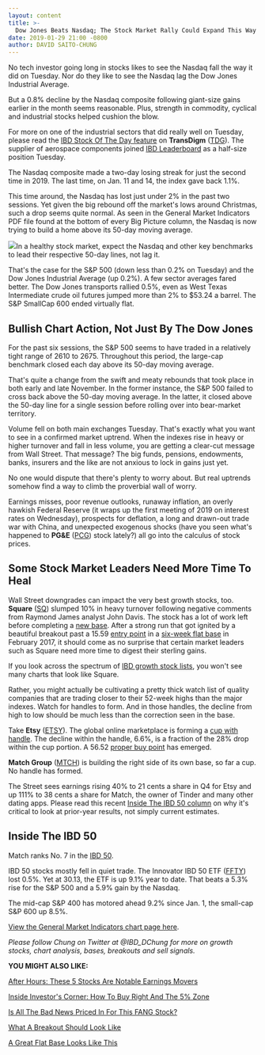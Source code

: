 ```yaml
---
layout: content
title: >-
  Dow Jones Beats Nasdaq; The Stock Market Rally Could Expand This Way
date: 2019-01-29 21:00 -0800
author: DAVID SAITO-CHUNG
---
```






No tech investor going long in stocks likes to see the Nasdaq fall the way it did on Tuesday. Nor do they like to see the Nasdaq lag the Dow Jones Industrial Average.




But a 0.8% decline by the Nasdaq composite following giant-size gains earlier in the month seems reasonable. Plus, strength in commodity, cyclical and industrial stocks helped cushion the blow.


For more on one of the industrial sectors that did really well on Tuesday, please read the [IBD Stock Of The Day feature](https://www.investors.com/research/ibd-stock-of-the-day/transdigm-stock-buy-boeing-supplier-sales-growth/) on **TransDigm** ([TDG](https://research.investors.com/quote.aspx?symbol=TDG)). The supplier of aerospace components joined [IBD Leaderboard](https://leaderboard.investors.com/#/leaders/leadersnearabuypoint) as a half-size position Tuesday.


The Nasdaq composite made a two-day losing streak for just the second time in 2019. The last time, on Jan. 11 and 14, the index gave back 1.1%.


This time around, the Nasdaq has lost just under 2% in the past two sessions. Yet given the big rebound off the market's lows around Christmas, such a drop seems quite normal. As seen in the General Market Indicators PDF file found at the bottom of every Big Picture column, the Nasdaq is now trying to build a home above its 50-day moving average.


![](https://www.investors.com/wp-content/uploads/2019/01/MP012919-736x1024.jpg)In a healthy stock market, expect the Nasdaq and other key benchmarks to lead their respective 50-day lines, not lag it.


That's the case for the S&P 500 (down less than 0.2% on Tuesday) and the Dow Jones Industrial Average (up 0.2%). A few sector averages fared better. The Dow Jones transports rallied 0.5%, even as West Texas Intermediate crude oil futures jumped more than 2% to $53.24 a barrel. The S&P SmallCap 600 ended virtually flat.


Bullish Chart Action, Not Just By The Dow Jones
-----------------------------------------------


For the past six sessions, the S&P 500 seems to have traded in a relatively tight range of 2610 to 2675. Throughout this period, the large-cap benchmark closed each day above its 50-day moving average.


That's quite a change from the swift and meaty rebounds that took place in both early and late November. In the former instance, the S&P 500 failed to cross back above the 50-day moving average. In the latter, it closed above the 50-day line for a single session before rolling over into bear-market territory.


Volume fell on both main exchanges Tuesday. That's exactly what you want to see in a confirmed market uptrend. When the indexes rise in heavy or higher turnover and fall in less volume, you are getting a clear-cut message from Wall Street. That message? The big funds, pensions, endowments, banks, insurers and the like are not anxious to lock in gains just yet.


No one would dispute that there's plenty to worry about. But real uptrends somehow find a way to climb the proverbial wall of worry.


Earnings misses, poor revenue outlooks, runaway inflation, an overly hawkish Federal Reserve (it wraps up the first meeting of 2019 on interest rates on Wednesday), prospects for deflation, a long and drawn-out trade war with China, and unexpected exogenous shocks (have you seen what's happened to **PG&E** ([PCG](https://research.investors.com/quote.aspx?symbol=PCG)) stock lately?) all go into the calculus of stock prices.



Some Stock Market Leaders Need More Time To Heal
------------------------------------------------


Wall Street downgrades can impact the very best growth stocks, too. **Square** ([SQ](https://research.investors.com/quote.aspx?symbol=SQ)) slumped 10% in heavy turnover following negative comments from Raymond James analyst John Davis. The stock has a lot of work left before completing a [new base](https://www.investors.com/how-to-invest/investors-corner/how-to-trade-stocks-base-stock-charts/). After a strong run that got ignited by a beautiful breakout past a 15.59 [entry point](https://www.investors.com/how-to-invest/investors-corner/chart-reading-basics-how-a-buy-point-marks-a-time-of-opportunity/) in a [six-week flat base](https://www.investors.com/how-to-invest/investors-corner/chart-patterns-flat-base-dull-trade-positive-action/) in February 2017, it should come as no surprise that certain market leaders such as Square need more time to digest their sterling gains.


If you look across the spectrum of [IBD growth stock lists](https://www.investors.com/stock-lists/stocks-to-watch-top-rated-ipos-big-caps-and-growth-stocks/), you won't see many charts that look like Square.


Rather, you might actually be cultivating a pretty thick watch list of quality companies that are trading closer to their 52-week highs than the major indexes. Watch for handles to form. And in those handles, the decline from high to low should be much less than the correction seen in the base.



Take **Etsy** ([ETSY](https://research.investors.com/quote.aspx?symbol=ETSY)). The global online marketplace is forming a [cup with handle](https://www.investors.com/how-to-invest/investors-corner/the-basics-how-to-analyze-a-stocks-cup-with-handle/). The decline within the handle, 6.6%, is a fraction of the 28% drop within the cup portion. A 56.52 [proper buy point](https://www.investors.com/how-to-invest/investors-corner/chart-reading-basics-how-a-buy-point-marks-a-time-of-opportunity/) has emerged.


**Match Group** ([MTCH](https://research.investors.com/quote.aspx?symbol=MTCH)) is building the right side of its own base, so far a cup. No handle has formed.


The Street sees earnings rising 40% to 21 cents a share in Q4 for Etsy and up 111% to 38 cents a share for Match, the owner of Tinder and many other dating apps. Please read this recent [Inside The IBD 50 column](https://www.investors.com/stock-lists/ibd-50/growth-stocks-biggest-earnings-sales/) on why it's critical to look at prior-year results, not simply current estimates.


Inside The IBD 50
-----------------


Match ranks No. 7 in the [IBD 50](https://research.investors.com/stock-lists/ibd-50/).



IBD 50 stocks mostly fell in quiet trade. The Innovator IBD 50 ETF ([FFTY](https://research.investors.com/quote.aspx?symbol=FFTY)) lost 0.5%. Yet at 30.13, the ETF is up 9.1% year to date. That beats a 5.3% rise for the S&P 500 and a 5.9% gain by the Nasdaq.


The mid-cap S&P 400 has motored ahead 9.2% since Jan. 1, the small-cap S&P 600 up 8.5%.


[View the General Market Indicators chart page here](https://www.investors.com/wp-content/uploads/2019/01/IBD2901152932GMI2.pdf).


*Please follow Chung on Twitter at @IBD\_DChung for more on growth stocks, chart analysis, bases, breakouts and sell signals.*


**YOU MIGHT ALSO LIKE:**


[After Hours: These 5 Stocks Are Notable Earnings Movers](https://www.investors.com/market-trend/stock-market-today/dow-jones-futures-apple-earnings-apple-stock-amd-earnings/)


[Inside Investor's Corner: How To Buy Right And The 5% Zone](https://www.investors.com/how-to-invest/investors-corner/nvidia-buy-range/)


[Is All The Bad News Priced In For This FANG Stock?](https://www.investors.com/how-to-invest/investors-corner/facebook-stock-fundamentals/)


[What A Breakout Should Look Like](https://www.investors.com/how-to-invest/investors-corner/what-is-stock-breakout/)


[A Great Flat Base Looks Like This](https://www.investors.com/how-to-invest/investors-corner/chart-patterns-flat-base-dull-trade-positive-action/)




